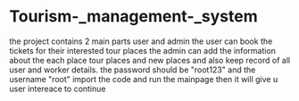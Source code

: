 # Tourism-_management-_system
the project contains 2 main parts user and admin
the user can book the tickets for their interested tour places
the admin can add the information about the each place tour places and new places and also keep record of all user and worker details.
the password should be "root123" and the username "root"
import the code and run the mainpage then it will give u user intereace to continue

